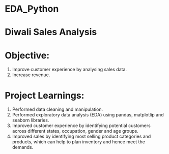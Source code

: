 # EDA_Python

# Diwali Sales Analysis

# Objective:
1. Improve customer experience by analysing sales data.
2. Increase revenue.

# Project Learnings:
1. Performed data cleaning and manipulation.
2. Performed exploratory data analysis (EDA) using pandas, matplotlip and seaborn libraries.
3. Improved customer experience by identifying potential customers across different states, occupation, gender and age groups.
4. Improved sales by identifying most selling product categories and products, which can help to plan inventory and hence meet the demands.
